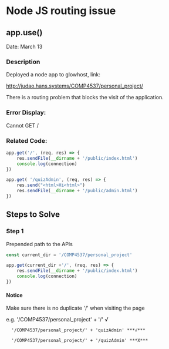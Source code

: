 # Node JS routing issue

## app.use()

Date: March 13

### Description

Deployed a node app to glowhost, link:

http://judao.hans.systems/COMP4537/personal_project/

There is a routing problem that blocks the visit of the application.

### Error Display:

Cannot GET /

### Related Code:

```js
app.get('/', (req, res) => {
    res.sendFile(__dirname + '/public/index.html')
    console.log(connection)
})

app.get( '/quizAdmin', (req, res) => {
    res.send("<html>Hi<html>")
    res.sendFile(__dirname + '/public/admin.html')
})
```

## Steps to Solve

### Step 1

Prepended path to the APIs 

```js
const current_dir = '/COMP4537/personal_project'
```

```js
app.get(current_dir +'/', (req, res) => {
    res.sendFile(__dirname + '/public/index.html')
    console.log(connection)
})
```

#### Notice

Make sure there is no duplicate '/' when visiting the page

e.g.  '/COMP4537/personal_project' + '/' ***√***

      '/COMP4537/personal_project/' + 'quizAdmin' ***√***     
      
      '/COMP4537/personal_project/' + '/quizAdmin' ***X***





